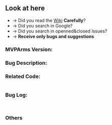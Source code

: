 ## Look at here

- → Did you read the [Wiki](https://github.com/JessYanCoding/MVPArms/wiki) **Carefully**?
- → Did you search in Google?
- → Did you search in openned&closed Issues?
- → **Receive only bugs and suggestions**

### MVPArms Version:


### Bug Description:


### Related Code:
```java


```

### Bug Log:
```log


```

### Others
